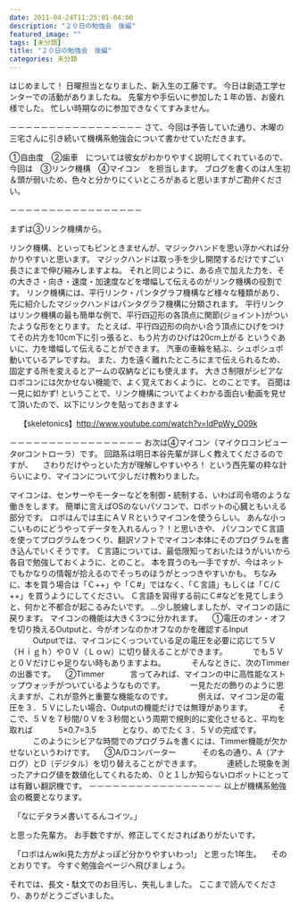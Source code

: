 ```yaml
---
date: 2011-04-24T11:25:01-04:00
description: "２０日の勉強会　後編"
featured_image: ""
tags: [未分類]
title: "２０日の勉強会　後編"
categories: 未分類
---
```


はじめまして！
日曜担当となりました、新入生の工藤です。
今日は創造工学センターでの活動がありましたね。
先輩方や手伝いに参加した１年の皆、お疲れ様でした。
忙しい時期なのに参加できなくてすみません。
 
－－－－－－－－－－－－－－－－－
さて、今回は予告していた通り、木曜の三宅さんに引き続いて機構系勉強会について書かせていただきます。
 
①自由度　②歯車　については彼女がわかりやすく説明してくれているので、今回は　③リンク機構　④マイコン　を担当します。
ブログを書くのは人生初＆頭が弱いため、色々と分かりにくいところがあると思いますがご勘弁ください。
 
 －－－－－－－－－－－－－－－－－
 
まずは③リンク機構から。
 
リンク機構、といってもピンときませんが、マジックハンドを思い浮かべれば分かりやすいと思います。
マジックハンドは取っ手を少し開閉するだけですごい長さにまで伸び縮みしますよね。
それと同じように、ある点で加えた力を、その大きさ・向き・速度・加速度などを増幅して伝えるのがリンク機構の役割です。
リンク機構には、平行リンク・パンタグラフ機構など様々な種類があり、先に紹介したマジックハンドはパンタグラフ機構に分類されます。
平行リンクはリンク機構の最も簡単な例で、平行四辺形の各頂点に関節(ジョイント)がついたような形をとります。
たとえば、平行四辺形の向かい合う頂点にひげをつけてその片方を10cm下に引っ張ると、もう片方のひげは20cm上がる
というぐあいに、力を増幅して伝えることができます。
汽車の車輪を結ぶ、シュポシュポ動いているアレですね。
また、力を遠く離れたところにまで伝えられるため、固定する所を変えるとアームの収納などにも使えます。
大きさ制限がシビアなロボコンには欠かせない機能で、よく覚えておくように、とのことです。
百聞は一見に如かず!
ということで、リンク機構についてよくわかる面白い動画を見せて頂いたので、以下にリンクを貼っておきます↓
 
　 【skeletonics】http://www.youtube.com/watch?v=IdPpWy_O09k
 
 －－－－－－－－－－－－－－－－－
 お次は④マイコン（マイクロコンピュータorコントローラ）です。
回路系は明日本谷先輩が詳しく教えてくださるのですが、
　さわりだけやっといた方が理解しやすいやろ！
という西先輩の粋な計らいにより、マイコンについて少しだけ教わりました。
 
 マイコンは、センサーやモーターなどを制御・統制する、いわば司令塔のような働きをします。
簡単に言えばOSのないパソコンで、ロボットの心臓ともいえる部分です。
ロボはんでは主にＡＶＲというマイコンを使うらしい。
あんな小っこいものにどうやってデータを入れるんっ？！と思いきや、
パソコンでＣ言語を使ってプログラムをつくり、翻訳ソフトでマイコン本体にそのプログラムを書き込んでいくそうです。
Ｃ言語については、最低限知っておいたほうがいいから各自で勉強しておくように、とのこと。
本を買うのも一手ですが、今はネットでもかなりの情報が拾えるのでそっちのほうがとっつきやすいかも。
ちなみに、本を買う場合は「Ｃ++」や「Ｃ#」ではなく、「Ｃ言語」もしくは「Ｃ/Ｃ++」を買うようにしてください。
Ｃ言語を習得する前にＣ#などを見てしまうと、何かと不都合が起こるみたいです。
…少し脱線しましたが、マイコンの話に戻ります。
マイコンの機能は大きく3つに分かれます。
　①電圧のオン・オフを切り換えるOutputと、今がオンなのかオフなのかを確認するInput
　　　Outputでは、マイコンにくっついている足の電圧を必要に応じて５Ｖ（Ｈｉｇｈ）や０Ｖ（Ｌｏｗ）に切り替えることができます。
　　　でも５Ｖと０Ｖだけじゃ足りない時もありますよね。
　　　そんなときに、次のTimmerの出番です。
　②Timmer
　　　言ってみれば、マイコンの中に高性能なストップウォッチがついているようなものです。
　　　一見ただの飾りのように思えますが、これが意外と重要な機能なのです。
　　　例えば、マイコン足の電圧を３．５Ｖにしたい場合、Outputの機能だけでは無理があります。
　　　そこで、５Ｖを７秒間/０Ｖを３秒間という周期で規則的に変化させると、平均を取れば
　　　5×0.7=3.5
　　　となり、めでたく３．５Ｖの完成です。
　　　このようにシビアな時間でのプログラムを書くには、Timmer機能が欠かせないというわけです。
　③A/Dコンバーター
　　　その名の通り、A（アナログ）とD（デジタル）を切り替えることができます。
　　　連続した現象を測ったアナログ値を数値化してくれるため、０と１しか知らないロボットにとっては有難い翻訳機です。
－－－－－－－－－－－－－－－－－
以上が機構系勉強会の概要となります。
 
　「なにデタラメ書いてるんコイツ。」
 
と思った先輩方。
お手数ですが、修正してくださればありがたいです。
 
　「ロボはんwiki見た方がよっぽど分かりやすいわっ!」
と思った1年生。
　そのとおりです。
今すぐ勉強会ページへ飛びましょう。
 
それでは、長文・駄文でのお目汚し、失礼しました。
ここまで読んでくださり、ありがとうございました。

